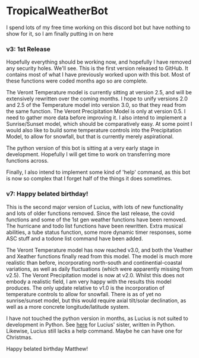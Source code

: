 # TropicalWeatherBot
I spend lots of my free time working on this discord bot but have nothing to show for it, so I am finally putting in on here

### v3: 1st Release
Hopefully everything should be working now, and hopefully I have removed any security holes. We'll see. This is the first version released to GitHub. It contains most of what I have previously worked upon with this bot. Most of these functions were coded months ago so are complete. 

The Veront Temperature model is currently sitting at version 2.5, and will be extensively rewritten over the coming months. I hope to unify versions 2.0 and 2.5 of the Temperature model into version 3.0, so that they read from the same function. The Veront Precipitation Model is only at version 0.5. I need to gather more data before improving it. I also intend to implement a Sunrise/Sunset model, which should be comparatively easy. At some point I would also like to build some temperature controls into the Precipitation Model, to allow for snowfall, but that is currently merely aspirational.

The python version of this bot is sitting at a very early stage in development. Hopefully I will get time to work on transferring more functions across.

Finally, I also intend to implement some kind of 'help' command, as this bot is now so complex that I forget half of the things it does sometimes.

### v7: Happy belated birthday!
This is the second major version of Lucius, with lots of new functionality and lots of older functions removed. Since the last release, the covid functions and some of the 1st gen weather functions have been removed. The hurricane and todo list functions have been rewritten. Extra musical abilities, a tube status function, some more dynamic timer responses, some ASC stuff and a todone list command have been added.

The Veront Temperature model has now reached v3.0, and both the Veather and Xeather functions finally read from this model. The model is much more realistic than before, incorporating north-south and continential-coastal variations, as well as daily fluctuations (which were apparently missing from v2.5). The Veront Precipitation model is now at v2.0. Whilst this does not embody a realistic field, I am very happy with the results this model produces. The only update relative to v1.0 is the incorporation of temperature controls to allow for snowfall. There is as of yet no sunrise/sunset model, but this would require axial tilt/solar declination, as well as a more concrete longitude/latitude system.

I have not touched the python version in months, as Lucius is not suited to development in Python. See <a href="https://github.com/NecessarilyNess/Marina">here</a> for Lucius' sister, written in Python. Likewise, Lucius still lacks a help command. Maybe he can have one for Christmas.

Happy belated birthday Matthew!